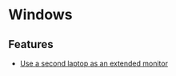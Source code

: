 # Windows

## Features

- [Use a second laptop as an extended monitor](https://www.hanselman.com/blog/UseASecondLaptopAsAnExtendedMonitorWithWindows10WirelessDisplays.aspx)

